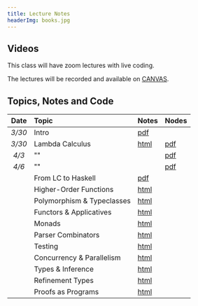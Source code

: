 ```yaml
---
title: Lecture Notes
headerImg: books.jpg
---
```


## Videos

This class will have zoom lectures with live coding. 

The lectures will be recorded and available on [CANVAS](https://canvas.ucsd.edu/courses/12823). 

## Topics, Notes and Code

| **Date**   | **Topic**                       | **Notes**                 | **Nodes**          |
|:----------:|:--------------------------------|:--------------------------|:-------------------|
| *3/30*     | Intro                           | [pdf][00-intro]           |                    |
| *3/30*     | Lambda Calculus                 | [html][00-lambda]         | [pdf][01-lambda-A] |
| *4/3*      | ""                              |                           | [pdf][01-lambda-B] |
| *4/6*      | ""                              |                           | [pdf][01-lambda-C] |
|            | From LC to Haskell              | [pdf][01-haskell]         |               |
|            | Higher-Order Functions          | [html][02-hofs]           |               | 
|            | Polymorphism & Typeclasses      | [html][03-classes]        |               |
|            | Functors & Applicatives         | [html][04-functors]       |               | 
|            | Monads                          | [html][05-monads]         |               |
|            | Parser Combinators              | [html][06-parsers]        |               |
|            | Testing                         | [html][07-testing]        |               | 
|            | Concurrency & Parallelism       | [html][08-parconc]        |               | 
|            | Types & Inference               | [html][09-types]          |               |            
|            | Refinement Types                | [html][10-refinements]    |               |          
|            | Proofs as Programs              | [html][11-proofs]         |               | 



[00-intro]: static/raw/lec-intro.pdf
[00-lambda]: lectures/01-lambda.html
[01-haskell]: static/raw/lec-haskell.pdf
[01-lambda-A]: static/raw/01-lambda-A.pdf
[01-lambda-B]: static/raw/01-lambda-B.pdf
[01-lambda-C]: static/raw/01-lambda-C.pdf

[02-hofs]: lectures/00-intro.html
[03-classes]: lectures/00-intro.html
[04-functors]: lectures/00-intro.html
[05-monads]: lectures/00-intro.html
[06-parsers]: lectures/00-intro.html
[07-testing]: lectures/00-intro.html
[08-parconc]: lectures/00-intro.html
[09-types]: lectures/00-intro.html
[10-refinements]: lectures/00-intro.html
[11-proofs]: lectures/00-intro.html 


[pdf-intro]: static/lec-intro-2x2.pdf 
[pdf-lambda]: static/lec-lambda-2x2.pdf
[pdf-haskell]: static/lec-haskell-2x2.pdf

[notes1]: https://piazza.com/class/ij0wjmlgp4r1gp?cid=7
[hs1]:  static/lec-intro.hs 
[lhs1]: static/lec-intro.lhs

[lec2]: lectures/lec-higher-order-1.html
[lhs2]: lectures/lec-higher-order-1.lhs
[lec2s]: slides/lec-higher-order.lhs.slides.html

[lec3]: lectures/lec-higher-order-2.html
[lhs3]: lectures/lec-higher-order-2.lhs
[lec3s]: slides/lec-polymorphism.lhs.slides.html

[lec4]: lectures/lec-typeclasses.html
[lhs4]: lectures/lec-typeclasses.lhs

[lec7]: lectures/lec-monads.html
[lhs7]: lectures/lec-monads.lhs

[lec9]: lectures/lec-parsers.html
[lhs9]: lectures/lec-parsers.lhs

[lec10]: lectures/lec-quickcheck.html
[lhs10]: lectures/lec-quickcheck.lhs

[pdf13]: static/lec-stm-2x2.pdf
[lec13]: lectures/lec-stm.html
[lhs13]: lectures/lec-stm.lhs


[lec15]: lectures/lec-inference.html
[lhs15]: lectures/lec-inference.lhs

[lecLH]: http://ucsd-progsys.github.io/liquidhaskell-tutorial/
[pdfLH]: http://ucsd-progsys.github.io/liquidhaskell-tutorial/book.pdf


<!--
[lec11]: lectures/lec-transformers.html
[lhs11]: lectures/lec-transformers.lhs

[lec5]: lectures/lec-animation.html
[lhs5]: lectures/lec-animation.lhs

[lec6]: lectures/lec-reactive.html
[lhs6]: lectures/lec-reactive.lhs

[lec12]: slides/lec-parallel.markdown.slides.html
[cod12]: https://github.com/ranjitjhala/par-tutorial
-->







